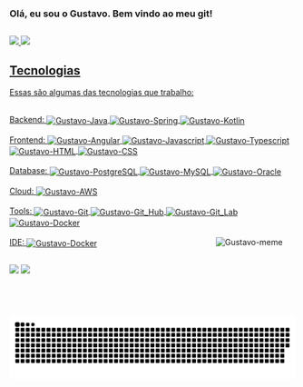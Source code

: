 ### Olá, eu sou o Gustavo. Bem vindo ao meu git!
##
<div>
  <a href="https://github.com/gustavopaco">
  <img height="180em" src="https://github-readme-stats.vercel.app/api?username=gustavopaco&show_icons=true&theme=dark&include_all_commits=true&count_private=true"/>
  <img height="180em" src="https://github-readme-stats.vercel.app/api/top-langs/?username=gustavopaco&layout=compact&langs_count=6&theme=dark"/>
</div>

## Tecnologias
<div style="display: inline_block">
  <p>Essas são algumas das tecnologias que trabalho:</p>
  <br>
  <span>Backend: </span>
  <img align="center" alt="Gustavo-Java" title="Java" src="https://img.shields.io/badge/Java-content?logo=coffeescript&labelColor=1565C0&color=1565C0">
  <img align="center" alt="Gustavo-Spring" title="Spring" src="https://img.shields.io/badge/Spring-content?logo=spring&labelColor=424242&color=424242">
  <img align="center" alt="Gustavo-Kotlin" title="Kotlin" src="https://img.shields.io/badge/Kotlin-content?logo=kotlin&labelColor=424242&color=424242">
  <br><br>
  <span>Frontend: </span>
  <img align="center" alt="Gustavo-Angular" title="Angular" src="https://img.shields.io/badge/Angular-content?logo=angular&labelColor=FF3D00&color=FF3D00">
  <img align="center" alt="Gustavo-Javascript" title="Javascript" src="https://img.shields.io/badge/Javascript-content?logo=javascript&labelColor=212121&color=212121">
  <img align="center" alt="Gustavo-Typescript" title="Typescript" src="https://img.shields.io/badge/Typescript-content?logo=typescript&logoColor=FFFFFF&labelColor=0D61A9&color=0D61A9">
  <img align="center" alt="Gustavo-HTML" title="HTML5" src="https://img.shields.io/badge/HTML5-content?logo=html5&logoColor=FFFFFF&labelColor=E65100&color=E65100">
  <img align="center" alt="Gustavo-CSS" title="CSS3" src="https://img.shields.io/badge/CSS3-content?logo=css3&logoColor=FFFFFF&labelColor=0277BD&color=0277BD">
  <br><br>
  <span>Database: </span>
  <img align="center" alt="Gustavo-PostgreSQL" title="PostgreSQL" src="https://img.shields.io/badge/PostreSQL-content?logo=postgresql&logoColor=FFFFFF&labelColor=0277BD&color=0277BD">
  <img align="center" alt="Gustavo-MySQL" title="MySQL" src="https://img.shields.io/badge/MySQL-content?logo=mysql&logoColor=FFFFFF&labelColor=018FB4&color=018FB4">
  <img align="center" alt="Gustavo-Oracle" title="Oracle" src="https://img.shields.io/badge/Oracle-content?logo=oracle&logoColor=FFFFFF&labelColor=EF0F14&color=EF0F14">
  <br><br>
  <span>Cloud: </span>
  <img align="center" alt="Gustavo-AWS" title="Amazon Cloud" src="https://img.shields.io/badge/AWS_Cloud-content?logo=amazonaws&logoColor=FFFFFF&labelColor=FF9900&color=FF9900">
  <br><br>
  <span>Tools: </span>
  <img align="center" alt="Gustavo-Git" title="Git" src="https://img.shields.io/badge/Git-content?logo=git&labelColor=424242&color=424242">
  <img align="center" alt="Gustavo-Git_Hub" title="Git Hub" src="https://img.shields.io/badge/Git_Hub-content?logo=github&logoColor=FFFFFF&labelColor=424242&color=424242">
  <img align="center" alt="Gustavo-Git_Lab" title="Git Lab" src="https://img.shields.io/badge/Git_Lab-content?logo=gitlab&labelColor=424242&color=424242">
  <img align="center" alt="Gustavo-Docker" title="Docker" src="https://img.shields.io/badge/Docker-content?logo=docker&logoColor=FFFFFF&labelColor=0288D1&color=0288D1">
  <br><br>
  <span>IDE: </span>
  <img align="center" alt="Gustavo-Docker" title="Docker" src="https://img.shields.io/badge/Intellij_IDEA-content?logo=intellijidea&labelColor=424242&color=424242">
  <img align="right" height="140" width="140" alt="Gustavo-meme" src="https://cdn.discordapp.com/attachments/571455633711169587/876293684860186694/Webp.net-gifmaker.gif">
</div>
  
##

<div> 
  <a href = "mailto:gustavopaco@gmail.com" target="_blank"><img src="https://img.shields.io/badge/GMAIL-c?style=for-the-badge&logo=gmail&labelColor=424242&color=424242" target="_blank"></a>
  <a href="https://www.linkedin.com/in/gustavo-paco-99977520b" target="_blank"><img src="https://img.shields.io/badge/-LinkedIn-%230077B5?style=for-the-badge&logo=linkedin&logoColor=white" target="_blank"></a> 

  ![Snake animation](https://github.com/gustavopaco/gustavopaco/blob/output/github-contribution-grid-snake.svg)
</div>
  
##
  
<!--
**gustavopaco/gustavopaco** is a ✨ _special_ ✨ repository because its `README.md` (this file) appears on your GitHub profile.

Here are some ideas to get you started:

- 🔭 I’m currently working on ...
- 🌱 I’m currently learning ...
- 👯 I’m looking to collaborate on ...
- 🤔 I’m looking for help with ...
- 💬 Ask me about ...
- 📫 How to reach me: ...
- 😄 Pronouns: ...
- ⚡ Fun fact: ...
-->

